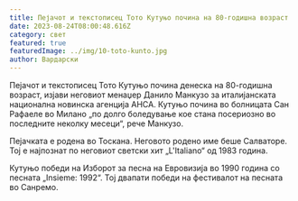 ```yaml
---
title: Пејачот и текстописец Тото Кутуњо почина на 80-годишна возраст
date: 2023-08-24T08:00:48.616Z
category: свет
featured: true
featuredImage: ../img/10-toto-kunto.jpg
author: Вардарски
---
```

Пејачот и текстописец Тото Кутуњо почина денеска на 80-годишна возраст, изјави неговиот менаџер Данило Манкузо за италијанската национална новинска агенција АНСА. Кутуњо почина во болницата Сан Рафаеле во Милано „по долго боледување кое стана посериозно во последните неколку месеци“, рече Манкузо.

Пејачката е родена во Тоскана. Неговото родено име беше Салваторе. Тој е најпознат по неговиот светски хит „L'Italiano“ од 1983 година.

Кутуњо победи на Изборот за песна на Евровизија во 1990 година со песната „Insieme: 1992“. Тој двапати победи на фестивалот на песната во Санремо.